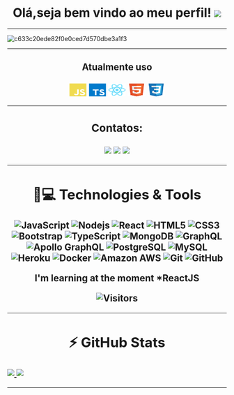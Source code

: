 

<h1 align = "center"> Olá,seja bem vindo ao meu perfil! <img src="https://media.giphy.com/media/hvRJCLFzcasrR4ia7z/giphy.gif" width="25px"></h1>




<hr>
 
![c633c20ede82f0e0ced7d570dbe3a1f3](https://user-images.githubusercontent.com/70382532/138322189-2db8df52-9dcb-40a0-88a8-c365466bd33d.gif)

  <hr>
  
<h2 align="center">
 Atualmente uso
 
 
<div align="center"><br>
  <img align="center" alt="claudiopjfilho-Js" height="30" width="40" src="https://raw.githubusercontent.com/devicons/devicon/master/icons/javascript/javascript-plain.svg">
  <img align="center" alt="claudiopjfilho-Ts" height="30" width="40" src="https://raw.githubusercontent.com/devicons/devicon/master/icons/typescript/typescript-plain.svg">
  <img align="center" alt="claudiopjfilho-React" height="30" width="40" src="https://raw.githubusercontent.com/devicons/devicon/master/icons/react/react-original.svg">
  <img align="center" alt="claudiopjfilho-HTML" height="30" width="40" src="https://raw.githubusercontent.com/devicons/devicon/master/icons/html5/html5-original.svg">
  <img align="center" alt="claudiopjfilho-CSS" height="30" width="40" src="https://raw.githubusercontent.com/devicons/devicon/master/icons/css3/css3-original.svg">
 
  <hr>
  
  
### Contatos:

<div>
<a href="https://instagram.com/claudiopjfilho" target="_blank"><img src="https://img.shields.io/badge/-Instagram-%23E4405F?style=for-the-badge&logo=instagram&logoColor=white" target="_blank"></a>
  <a href = "claudiopjfilhodev@gmail.com"><img src="https://img.shields.io/badge/Gmail-D14836?style=for-the-badge&logo=gmail&logoColor=white" target="_blank"></a>
<a href="https://www.linkedin.com/in/claudiopjfilho" target="_blank"><img src="https://img.shields.io/badge/-LinkedIn-%230077B5?style=for-the-badge&logo=linkedin&logoColor=white" target="_blank"></a>   
</div>

  <hr>
  
## 🚀💻 Technologies & Tools

![JavaScript](https://img.shields.io/badge/-JavaScript-black?style=flat-square&logo=javascript)
![Nodejs](https://img.shields.io/badge/-Nodejs-black?style=flat-square&logo=Node.js)
![React](https://img.shields.io/badge/-React-black?style=flat-square&logo=react)
![HTML5](https://img.shields.io/badge/-HTML5-E34F26?style=flat-square&logo=html5&logoColor=white)
![CSS3](https://img.shields.io/badge/-CSS3-1572B6?style=flat-square&logo=css3)
![Bootstrap](https://img.shields.io/badge/-Bootstrap-563D7C?style=flat-square&logo=bootstrap)
![TypeScript](https://img.shields.io/badge/-TypeScript-007ACC?style=flat-square&logo=typescript)
![MongoDB](https://img.shields.io/badge/-MongoDB-black?style=flat-square&logo=mongodb)
![GraphQL](https://img.shields.io/badge/-GraphQL-E10098?style=flat-square&logo=graphql)
![Apollo GraphQL](https://img.shields.io/badge/-Apollo%20GraphQL-311C87?style=flat-square&logo=apollo-graphql)
![PostgreSQL](https://img.shields.io/badge/-PostgreSQL-336791?style=flat-square&logo=postgresql)
![MySQL](https://img.shields.io/badge/-MySQL-black?style=flat-square&logo=mysql)
![Heroku](https://img.shields.io/badge/-Heroku-430098?style=flat-square&logo=heroku)
![Docker](https://img.shields.io/badge/-Docker-black?style=flat-square&logo=docker)
![Amazon AWS](https://img.shields.io/badge/Amazon%20AWS-232F3E?style=flat-square&logo=amazon-aws)
![Git](https://img.shields.io/badge/-Git-black?style=flat-square&logo=git)
![GitHub](https://img.shields.io/badge/-GitHub-181717?style=flat-square&logo=github)

I'm learning at the moment *ReactJS
  
 ![Visitors](https://visitor-badge.glitch.me/badge?page_id=claudiopjfilhoa&left_color=green&right_color=red)

<hr>
  
## ⚡ GitHub Stats

<div style="display: flex; flex-direction:row;">
<a href="https://github.com/claudiopjfilho">

<img height="180em" src="https://github-readme-stats.vercel.app/api?username=claudiopjfilho&show_icons=true&theme=dracula&include_all_commits=true&count_private=true"/>
<img height="180em" src="https://github-readme-stats.vercel.app/api/top-langs/?username=claudiopjfilho&layout=compact&langs_count=7&theme=dracula"/>
</div>



  
<hr>


 
 
